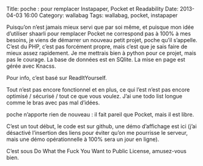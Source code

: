 Title: poche : pour remplacer Instapaper, Pocket et Readability
Date: 2013-04-03 16:00
Category: wallabag
Tags: wallabag, pocket, instapaper

Puisqu’on n’est jamais mieux servi que par soi même, et puisque mon idée d’utiliser shaarli pour remplacer Pocket ne correspond pas à 100% à mes besoins, je viens de démarrer un nouveau petit projet, poche qu’il s’appelle. C’est du PHP, c’est pas forcément propre, mais c’est que je sais faire de mieux assez rapidement. Je me mettrais bien à python pour ce projet, mais pas le courage. La base de données est en SQlite. La mise en page est gérée avec Knacss.

Pour info, c’est basé sur ReadItYourself.

Tout n’est pas encore fonctionnel et en plus, ce qui l’est n’est pas encore optimisé / sécurisé / tout ce que vous voulez. J’ai une todo list longue comme le bras avec pas mal d’idées.

poche n’apporte rien de nouveau : il fait pareil que Pocket, mais il est libre.

C’est un tout début, le code est sur github, une démo d’affichage est ici (j’ai désactivé l’insertion des liens pour éviter qu’on me pourrisse le serveur, mais une démo opérationnelle à 100% sera un jour en ligne).

C’est sous Do What the Fuck You Want to Public License, amusez-vous bien.
